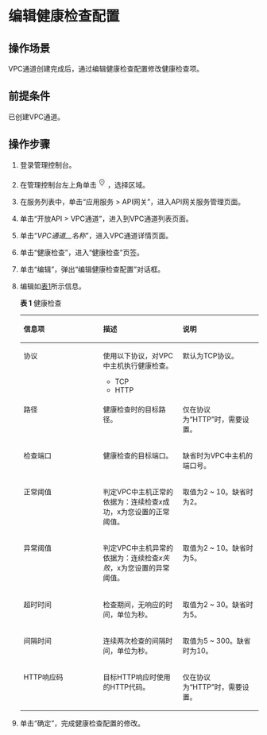 # 编辑健康检查配置<a name="apig-zh-ug-180425084"></a>

## 操作场景<a name="section199851514132615"></a>

VPC通道创建完成后，通过编辑健康检查配置修改健康检查项。

## 前提条件<a name="section22976211264"></a>

已创建VPC通道。

## 操作步骤<a name="section2324929102619"></a>

1.  登录管理控制台。
2.  在管理控制台左上角单击![](figures/icon-region.png)，选择区域。
3.  在服务列表中，单击“应用服务 \> API网关”，进入API网关服务管理页面。
4.  单击“开放API \> VPC通道”，进入到VPC通道列表页面。
5.  单击“_VPC通道__名称_”，进入VPC通道详情页面。
6.  单击“健康检查”，进入“健康检查”页签。
7.  单击“编辑”，弹出“编辑健康检查配置”对话框。
8.  编辑如[表1](#table03790397135)所示信息。

    **表 1**  健康检查

    <a name="table03790397135"></a>
    <table><thead align="left"><tr id="row03804399132"><th class="cellrowborder" valign="top" width="33.33333333333333%" id="mcps1.2.4.1.1"><p id="p11112181178"><a name="p11112181178"></a><a name="p11112181178"></a>信息项</p>
    </th>
    <th class="cellrowborder" valign="top" width="33.33333333333333%" id="mcps1.2.4.1.2"><p id="p4111018131716"><a name="p4111018131716"></a><a name="p4111018131716"></a>描述</p>
    </th>
    <th class="cellrowborder" valign="top" width="33.33333333333333%" id="mcps1.2.4.1.3"><p id="p7111111841712"><a name="p7111111841712"></a><a name="p7111111841712"></a>说明</p>
    </th>
    </tr>
    </thead>
    <tbody><tr id="row18380239111319"><td class="cellrowborder" valign="top" width="33.33333333333333%" headers="mcps1.2.4.1.1 "><p id="p9111018101714"><a name="p9111018101714"></a><a name="p9111018101714"></a>协议</p>
    </td>
    <td class="cellrowborder" valign="top" width="33.33333333333333%" headers="mcps1.2.4.1.2 "><p id="p2011131851712"><a name="p2011131851712"></a><a name="p2011131851712"></a>使用以下协议，对VPC中主机执行健康检查。</p>
    <a name="ul19904951155719"></a><a name="ul19904951155719"></a><ul id="ul19904951155719"><li>TCP</li><li>HTTP</li></ul>
    </td>
    <td class="cellrowborder" valign="top" width="33.33333333333333%" headers="mcps1.2.4.1.3 "><p id="p15111121815177"><a name="p15111121815177"></a><a name="p15111121815177"></a>默认为TCP协议。</p>
    </td>
    </tr>
    <tr id="row1513712894215"><td class="cellrowborder" valign="top" width="33.33333333333333%" headers="mcps1.2.4.1.1 "><p id="p141388289425"><a name="p141388289425"></a><a name="p141388289425"></a>路径</p>
    </td>
    <td class="cellrowborder" valign="top" width="33.33333333333333%" headers="mcps1.2.4.1.2 "><p id="p613810287424"><a name="p613810287424"></a><a name="p613810287424"></a>健康检查时的目标路径。</p>
    </td>
    <td class="cellrowborder" valign="top" width="33.33333333333333%" headers="mcps1.2.4.1.3 "><p id="p11381528154218"><a name="p11381528154218"></a><a name="p11381528154218"></a>仅在协议为“HTTP”时，需要设置。</p>
    </td>
    </tr>
    <tr id="row5410194451314"><td class="cellrowborder" valign="top" width="33.33333333333333%" headers="mcps1.2.4.1.1 "><p id="p12111518111715"><a name="p12111518111715"></a><a name="p12111518111715"></a>检查端口</p>
    </td>
    <td class="cellrowborder" valign="top" width="33.33333333333333%" headers="mcps1.2.4.1.2 "><p id="p141118181171"><a name="p141118181171"></a><a name="p141118181171"></a>健康检查的目标端口。</p>
    </td>
    <td class="cellrowborder" valign="top" width="33.33333333333333%" headers="mcps1.2.4.1.3 "><p id="p31121118191714"><a name="p31121118191714"></a><a name="p31121118191714"></a>缺省时为VPC中主机的端口号。</p>
    </td>
    </tr>
    <tr id="row1038043916137"><td class="cellrowborder" valign="top" width="33.33333333333333%" headers="mcps1.2.4.1.1 "><p id="p511241811178"><a name="p511241811178"></a><a name="p511241811178"></a>正常阈值</p>
    </td>
    <td class="cellrowborder" valign="top" width="33.33333333333333%" headers="mcps1.2.4.1.2 "><p id="p311281816174"><a name="p311281816174"></a><a name="p311281816174"></a>判定VPC中主机正常的依据为：连续检查<em id="i421224922811"><a name="i421224922811"></a><a name="i421224922811"></a>x</em>成功，x为您设置的正常阈值。</p>
    </td>
    <td class="cellrowborder" valign="top" width="33.33333333333333%" headers="mcps1.2.4.1.3 "><p id="p1211261861710"><a name="p1211261861710"></a><a name="p1211261861710"></a>取值为2 ~ 10。缺省时为2。</p>
    </td>
    </tr>
    <tr id="row1638053915135"><td class="cellrowborder" valign="top" width="33.33333333333333%" headers="mcps1.2.4.1.1 "><p id="p1952385471913"><a name="p1952385471913"></a><a name="p1952385471913"></a>异常阈值</p>
    </td>
    <td class="cellrowborder" valign="top" width="33.33333333333333%" headers="mcps1.2.4.1.2 "><p id="p75241154111912"><a name="p75241154111912"></a><a name="p75241154111912"></a>判定VPC中主机异常的依据为：连续检查<em id="i37296135294"><a name="i37296135294"></a><a name="i37296135294"></a>x失败</em>，x为您设置的异常阈值。</p>
    </td>
    <td class="cellrowborder" valign="top" width="33.33333333333333%" headers="mcps1.2.4.1.3 "><p id="p35246549198"><a name="p35246549198"></a><a name="p35246549198"></a>取值为2 ~ 10。缺省时为5。</p>
    </td>
    </tr>
    <tr id="row83801339171318"><td class="cellrowborder" valign="top" width="33.33333333333333%" headers="mcps1.2.4.1.1 "><p id="p1393513414209"><a name="p1393513414209"></a><a name="p1393513414209"></a>超时时间</p>
    </td>
    <td class="cellrowborder" valign="top" width="33.33333333333333%" headers="mcps1.2.4.1.2 "><p id="p109350415202"><a name="p109350415202"></a><a name="p109350415202"></a>检查期间，无响应的时间，单位为秒。</p>
    </td>
    <td class="cellrowborder" valign="top" width="33.33333333333333%" headers="mcps1.2.4.1.3 "><p id="p29359472013"><a name="p29359472013"></a><a name="p29359472013"></a>取值为2 ~ 30。缺省时为5。</p>
    </td>
    </tr>
    <tr id="row3380133941315"><td class="cellrowborder" valign="top" width="33.33333333333333%" headers="mcps1.2.4.1.1 "><p id="p653772016204"><a name="p653772016204"></a><a name="p653772016204"></a>间隔时间</p>
    </td>
    <td class="cellrowborder" valign="top" width="33.33333333333333%" headers="mcps1.2.4.1.2 "><p id="p145371520162013"><a name="p145371520162013"></a><a name="p145371520162013"></a>连续两次检查的间隔时间，单位为秒。</p>
    </td>
    <td class="cellrowborder" valign="top" width="33.33333333333333%" headers="mcps1.2.4.1.3 "><p id="p15537152082011"><a name="p15537152082011"></a><a name="p15537152082011"></a>取值为5 ~ 300。缺省时为10。</p>
    </td>
    </tr>
    <tr id="row19821539144213"><td class="cellrowborder" valign="top" width="33.33333333333333%" headers="mcps1.2.4.1.1 "><p id="p29821396421"><a name="p29821396421"></a><a name="p29821396421"></a>HTTP响应码</p>
    </td>
    <td class="cellrowborder" valign="top" width="33.33333333333333%" headers="mcps1.2.4.1.2 "><p id="p1998216399428"><a name="p1998216399428"></a><a name="p1998216399428"></a>目标HTTP响应时使用的HTTP代码。</p>
    </td>
    <td class="cellrowborder" valign="top" width="33.33333333333333%" headers="mcps1.2.4.1.3 "><p id="p3982103914426"><a name="p3982103914426"></a><a name="p3982103914426"></a>仅在协议为“HTTP”时，需要设置。</p>
    </td>
    </tr>
    </tbody>
    </table>

9.  单击“确定”，完成健康检查配置的修改。

